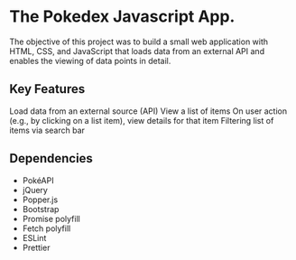 <h1>The Pokedex Javascript App.</h1>
The objective of this project was to build a small web application with HTML, CSS, and JavaScript that loads data from an external API and enables the viewing of data points in detail.

<h2>Key Features</h2>
Load data from an external source (API)
View a list of items
On user action (e.g., by clicking on a list item), view details for that item
Filtering list of items via search bar

<h2>Dependencies</h2>
<ul>
  <li>PokéAPI</li>
  <li>jQuery</li>
  <li>Popper.js</li>
  <li>Bootstrap</li>
  <li>Promise polyfill</li>
  <li>Fetch polyfill</li>
  <li>ESLint</li>
  <li>Prettier</li>
</ul>
